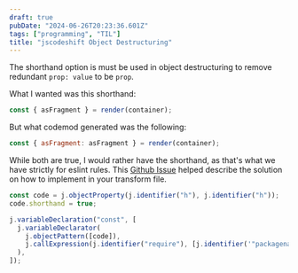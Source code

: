 ```yaml
---
draft: true
pubDate: "2024-06-26T20:23:36.601Z"
tags: ["programming", "TIL"]
title: "jscodeshift Object Destructuring"
---
```


The shorthand option is must be used in object destructuring to remove redundant `prop: value` to be `prop`.

What I wanted was this shorthand:

```js
const { asFragment } = render(container);
```

But what codemod generated was the following:

```js
const { asFragment: asFragment } = render(container);
```

While both are true, I would rather have the shorthand, as that's what we have strictly for eslint rules. This [Github Issue](https://github.com/facebook/jscodeshift/issues/403) helped describe the solution on how to implement in your transform file.

```js
const code = j.objectProperty(j.identifier("h"), j.identifier("h"));
code.shorthand = true;

j.variableDeclaration("const", [
  j.variableDeclarator(
    j.objectPattern([code]),
    j.callExpression(j.identifier("require"), [j.identifier('"packagename"')])
  ),
]);
```
